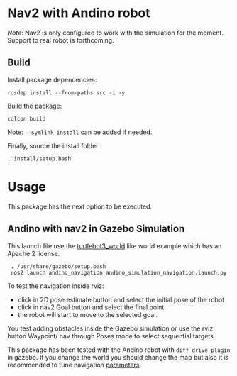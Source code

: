 # Nav2 with Andino robot
*Note*: Nav2 is only configured to work with the simulation for the moment.
 Support to real robot is forthcoming.

## Build

Install package dependencies:

```
rosdep install --from-paths src -i -y
```

Build the package:

```
colcon build
```

Note: `--symlink-install` can be added if needed.

Finally, source the install folder
```
. install/setup.bash
```

# Usage 

This package has the next option to be executed.

## Andino with nav2 in Gazebo Simulation

This launch file use the [turtlebot3_world](https://github.com/ROBOTIS-GIT/turtlebot3_simulations/tree/master) like world example which has an Apache 2 license.

```
 . /usr/share/gazebo/setup.bash
 ros2 launch andino_navigation andino_simulation_navigation.launch.py 
```

To test the navigation inside rviz:

- click in 2D pose estimate button and select the initial pose of the robot
- click in nav2 Goal button and select the final point.
- the robot will start to move to the selected goal.

You test adding obstacles inside the Gazebo simulation or use the rviz button Waypoint/ nav through Poses mode to select sequential targets.

This package has been tested with the Andino robot with `diff drive plugin` in gazebo. If you change the world you should change the map but also it is recommended to tune navigation [parameters](params/nav2_params.yaml).
